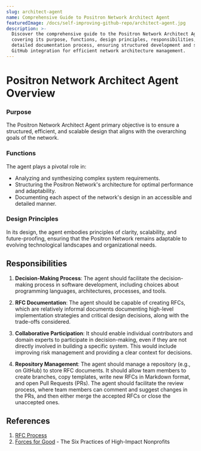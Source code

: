 ```yaml
---
slug: architect-agent
name: Comprehensive Guide to Positron Network Architect Agent
featuredImage: /docs/self-improving-github-repo/architect-agent.jpg
description: >-
  Discover the comprehensive guide to the Positron Network Architect Agent,
  covering its purpose, functions, design principles, responsibilities, and
  detailed documentation process, ensuring structured development and seamless
  GitHub integration for efficient network architecture management.
---
```

# Positron Network Architect Agent Overview

### Purpose
The Positron Network Architect Agent  primary objective is to ensure a structured, efficient, and scalable design that aligns with the overarching goals of the network.

### Functions
The agent plays a pivotal role in:
- Analyzing and synthesizing complex system requirements.
- Structuring the Positron Network's architecture for optimal performance and adaptability.
- Documenting each aspect of the network's design in an accessible and detailed manner.

### Design Principles
In its design, the agent embodies principles of clarity, scalability, and future-proofing, ensuring that the Positron Network remains adaptable to evolving technological landscapes and organizational needs.

## Responsibilities

1. **Decision-Making Process**: The agent should facilitate the decision-making process in software development, including choices about programming languages, architectures, processes, and tools.

2. **RFC Documentation**: The agent should be capable of creating RFCs, which are relatively informal documents documenting high-level implementation strategies and critical design decisions, along with the trade-offs considered.

3. **Collaborative Participation**: It should enable individual contributors and domain experts to participate in decision-making, even if they are not directly involved in building a specific system. This would include improving risk management and providing a clear context for decisions.

4. **Repository Management**: The agent should manage a repository (e.g., on GitHub) to store RFC documents. It should allow team members to create branches, copy templates, write new RFCs in Markdown format, and open Pull Requests (PRs). The agent should facilitate the review process, where team members can comment and suggest changes in the PRs, and then either merge the accepted RFCs or close the unaccepted ones.
## References

1. [RFC Process](https://dev.to/wasp/develop-the-right-thing-every-time-and-become-a-10x-engineer-the-art-of-writing-rfcs-2mc6)
2. [Forces for Good](https://ssir.org/articles/entry/local_forces_for_good) - The Six Practices of High-Impact Nonprofits
